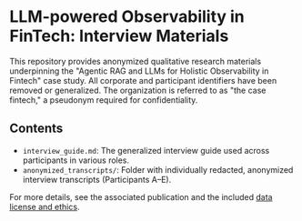 # LLM-powered Observability in FinTech: Interview Materials

This repository provides anonymized qualitative research materials underpinning the "Agentic RAG and LLMs for Holistic Observability in Fintech" case study. 
All corporate and participant identifiers have been removed or generalized. The organization is referred to as "the case fintech," a pseudonym required for confidentiality.

## Contents

- `interview_guide.md`: The generalized interview guide used across participants in various roles.
- `anonymized_transcripts/`: Folder with individually redacted, anonymized interview transcripts (Participants A–E).

For more details, see the associated publication and the included [data license and ethics](./LICENSE.md).